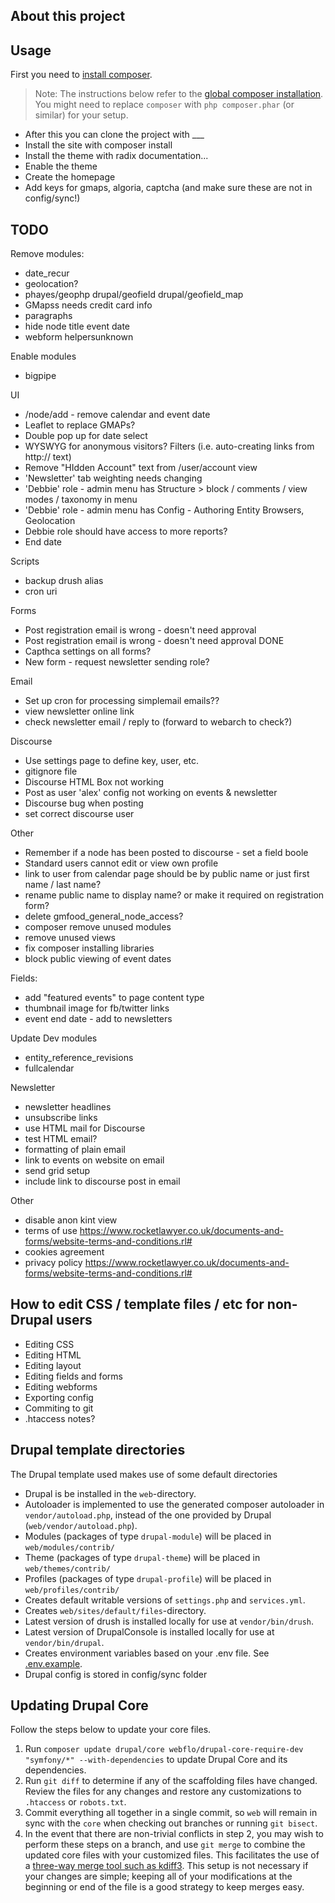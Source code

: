 ## About this project


## Usage

First you need to [install composer](https://getcomposer.org/doc/00-intro.md#installation-linux-unix-osx).

> Note: The instructions below refer to the [global composer installation](https://getcomposer.org/doc/00-intro.md#globally).
You might need to replace `composer` with `php composer.phar` (or similar) 
for your setup.

- After this you can clone the project with ___
- Install the site with composer install
- Install the theme with radix documentation...
- Enable the theme
- Create the homepage
- Add keys for gmaps, algoria, captcha (and make sure these are not in config/sync!)

## TODO
Remove modules: 
- date_recur
- geolocation?
- phayes/geophp drupal/geofield drupal/geofield_map
- GMapss needs credit card info
- paragraphs
- hide node title event date
- webform helpersunknown

Enable modules
- bigpipe

UI
- /node/add - remove calendar and event date
- Leaflet to replace GMAPs?
- Double pop up for date select
- WYSWYG for anonymous visitors? Filters (i.e. auto-creating links from http:// text)
- Remove "HIdden Account" text from /user/account view
- 'Newsletter' tab weighting needs changing
- 'Debbie' role - admin menu has Structure > block / comments / view modes / taxonomy in menu
- 'Debbie' role - admin menu has Config - Authoring Entity Browsers, Geolocation
- Debbie role should have access to more reports?
- End date 

Scripts
- backup drush alias
- cron uri

Forms
- Post registration email is wrong - doesn't need approval
- Post registration email is wrong - doesn't need approval DONE
- Capthca settings on all forms?
- New form - request newsletter sending role?

Email
- Set up cron for processing simplemail emails??
- view newsletter online link
- check newsletter email / reply to (forward to webarch to check?)

Discourse
- Use settings page to define key, user, etc.
- gitignore file
- Discourse HTML Box not working
- Post as user 'alex' config not working  on events & newsletter
- Discourse bug when posting 
- set correct discourse user
 
Other
- Remember if a node has been posted to discourse - set a field boole
- Standard users cannot edit or view own profile
- link to user from calendar page should be by public name or just first name / last name?
- rename public name to display name? or make it required on registration form?
 - delete gmfood_general_node_access?
 - composer remove unused modules
 - remove unused views
 - fix composer installing libraries
 - block public viewing of event dates

Fields:
- add "featured events" to page content type
- thumbnail image for fb/twitter links
- event end date - add to newsletters

Update Dev modules
- entity_reference_revisions
- fullcalendar

Newsletter
- newsletter headlines
- unsubscribe links
- use HTML mail for Discourse
- test HTML email?
- formatting of plain email
- link to events on website on email
- send grid setup
- include link to discourse post in email


Other
- disable anon kint view
- terms of use https://www.rocketlawyer.co.uk/documents-and-forms/website-terms-and-conditions.rl#
- cookies agreement
- privacy policy https://www.rocketlawyer.co.uk/documents-and-forms/website-terms-and-conditions.rl#

## How to edit CSS / template files / etc for non-Drupal users
- Editing CSS
- Editing HTML
- Editing layout
- Editing fields and forms
- Editing webforms
- Exporting config
- Commiting to git
- .htaccess notes?

## Drupal template directories

The Drupal template used makes use of some default directories

* Drupal is be installed in the `web`-directory.
* Autoloader is implemented to use the generated composer autoloader in `vendor/autoload.php`,
  instead of the one provided by Drupal (`web/vendor/autoload.php`).
* Modules (packages of type `drupal-module`) will be placed in `web/modules/contrib/`
* Theme (packages of type `drupal-theme`) will be placed in `web/themes/contrib/`
* Profiles (packages of type `drupal-profile`) will be placed in `web/profiles/contrib/`
* Creates default writable versions of `settings.php` and `services.yml`.
* Creates `web/sites/default/files`-directory.
* Latest version of drush is installed locally for use at `vendor/bin/drush`.
* Latest version of DrupalConsole is installed locally for use at `vendor/bin/drupal`.
* Creates environment variables based on your .env file. See [.env.example](.env.example).
* Drupal config is stored in config/sync folder

## Updating Drupal Core

Follow the steps below to update your core files.

1. Run `composer update drupal/core webflo/drupal-core-require-dev "symfony/*" --with-dependencies` to update Drupal Core and its dependencies.
1. Run `git diff` to determine if any of the scaffolding files have changed. 
   Review the files for any changes and restore any customizations to 
  `.htaccess` or `robots.txt`.
1. Commit everything all together in a single commit, so `web` will remain in
   sync with the `core` when checking out branches or running `git bisect`.
1. In the event that there are non-trivial conflicts in step 2, you may wish 
   to perform these steps on a branch, and use `git merge` to combine the 
   updated core files with your customized files. This facilitates the use 
   of a [three-way merge tool such as kdiff3](http://www.gitshah.com/2010/12/how-to-setup-kdiff-as-diff-tool-for-git.html). This setup is not necessary if your changes are simple; 
   keeping all of your modifications at the beginning or end of the file is a 
   good strategy to keep merges easy.
